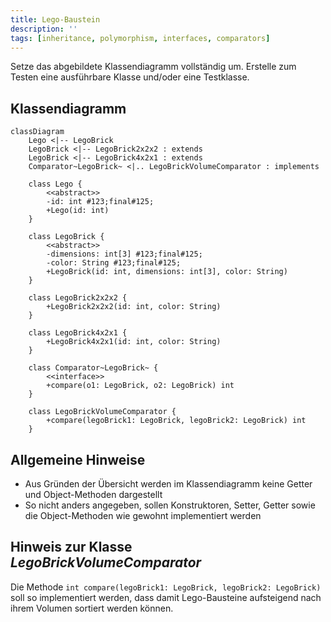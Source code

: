 ```yaml
---
title: Lego-Baustein
description: ''
tags: [inheritance, polymorphism, interfaces, comparators]
---
```


Setze das abgebildete Klassendiagramm vollständig um. Erstelle zum Testen eine
ausführbare Klasse und/oder eine Testklasse.

## Klassendiagramm

```mermaid
classDiagram
    Lego <|-- LegoBrick
    LegoBrick <|-- LegoBrick2x2x2 : extends
    LegoBrick <|-- LegoBrick4x2x1 : extends
    Comparator~LegoBrick~ <|.. LegoBrickVolumeComparator : implements

    class Lego {
        <<abstract>>
        -id: int #123;final#125;
        +Lego(id: int)
    }

    class LegoBrick {
        <<abstract>>
        -dimensions: int[3] #123;final#125;
        -color: String #123;final#125;
        +LegoBrick(id: int, dimensions: int[3], color: String)
    }

    class LegoBrick2x2x2 {
        +LegoBrick2x2x2(id: int, color: String)
    }

    class LegoBrick4x2x1 {
        +LegoBrick4x2x1(id: int, color: String)
    }

    class Comparator~LegoBrick~ {
        <<interface>>
        +compare(o1: LegoBrick, o2: LegoBrick) int
    }

    class LegoBrickVolumeComparator {
        +compare(legoBrick1: LegoBrick, legoBrick2: LegoBrick) int
    }
```

## Allgemeine Hinweise

- Aus Gründen der Übersicht werden im Klassendiagramm keine Getter und
  Object-Methoden dargestellt
- So nicht anders angegeben, sollen Konstruktoren, Setter, Getter sowie die
  Object-Methoden wie gewohnt implementiert werden

## Hinweis zur Klasse _LegoBrickVolumeComparator_

Die Methode `int compare(legoBrick1: LegoBrick, legoBrick2: LegoBrick)` soll so
implementiert werden, dass damit Lego-Bausteine aufsteigend nach ihrem Volumen
sortiert werden können.
